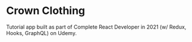 # Crown Clothing

Tutorial app built as part of Complete React Developer in 2021 (w/ Redux, Hooks, GraphQL) on Udemy.